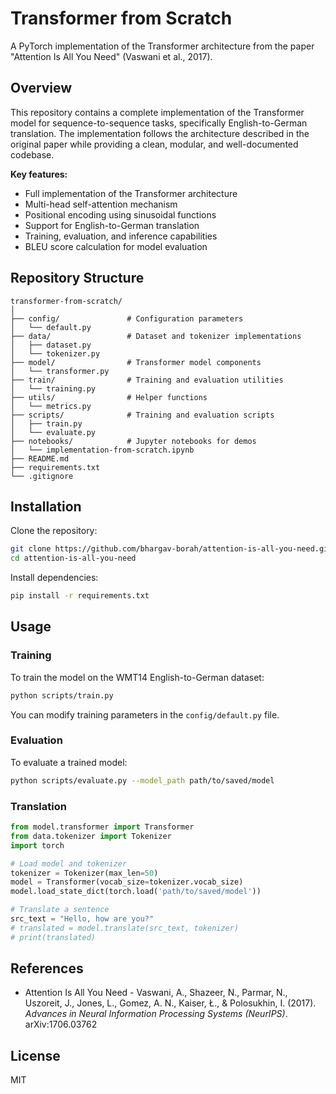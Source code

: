 # Transformer from Scratch

A PyTorch implementation of the Transformer architecture from the paper "Attention Is All You Need" (Vaswani et al., 2017).

## Overview

This repository contains a complete implementation of the Transformer model for sequence-to-sequence tasks, specifically English-to-German translation. The implementation follows the architecture described in the original paper while providing a clean, modular, and well-documented codebase.

**Key features:**

- Full implementation of the Transformer architecture
- Multi-head self-attention mechanism
- Positional encoding using sinusoidal functions
- Support for English-to-German translation
- Training, evaluation, and inference capabilities
- BLEU score calculation for model evaluation

## Repository Structure

```
transformer-from-scratch/
│
├── config/               # Configuration parameters
│   └── default.py
├── data/                 # Dataset and tokenizer implementations
│   ├── dataset.py
│   └── tokenizer.py
├── model/                # Transformer model components
│   └── transformer.py
├── train/                # Training and evaluation utilities
│   └── training.py
├── utils/                # Helper functions
│   └── metrics.py
├── scripts/              # Training and evaluation scripts
│   ├── train.py
│   └── evaluate.py
├── notebooks/            # Jupyter notebooks for demos
│   └── implementation-from-scratch.ipynb
├── README.md
├── requirements.txt
└── .gitignore
```

## Installation

Clone the repository:

```bash
git clone https://github.com/bhargav-borah/attention-is-all-you-need.git
cd attention-is-all-you-need
```

Install dependencies:

```bash
pip install -r requirements.txt
```

## Usage

### Training

To train the model on the WMT14 English-to-German dataset:

```bash
python scripts/train.py
```

You can modify training parameters in the `config/default.py` file.

### Evaluation

To evaluate a trained model:

```bash
python scripts/evaluate.py --model_path path/to/saved/model
```

### Translation

```python
from model.transformer import Transformer
from data.tokenizer import Tokenizer
import torch

# Load model and tokenizer
tokenizer = Tokenizer(max_len=50)
model = Transformer(vocab_size=tokenizer.vocab_size)
model.load_state_dict(torch.load('path/to/saved/model'))

# Translate a sentence
src_text = "Hello, how are you?"
# translated = model.translate(src_text, tokenizer)
# print(translated)
```

## References

- Attention Is All You Need - Vaswani, A., Shazeer, N., Parmar, N., Uszoreit, J., Jones, L., Gomez, A. N., Kaiser, Ł., & Polosukhin, I. (2017). *Advances in Neural Information Processing Systems (NeurIPS)*. arXiv:1706.03762

## License

MIT
